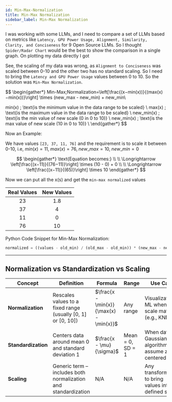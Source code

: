 ```yaml
---
id: Min-Max-Normalization
title: Min-Max Normalization
sidebar_label: Min-Max Normalization
---
```


I was working with some LLMs, and I need to compare a set of LLMs based on metrics like `Latency, GPU Power Usage, Alignment, Similarity, Clarity, and Conciseness` for 9 Open Source LLMs. So I thought `Spider/Radar Chart` would be the best to show the comparison in a single graph. On plotting my data directly I got

<!-- ![Before Normalizing](imgs/Before_Normalizing.png) -->

See, the scaling of my data was wrong, as `Alignment to Conciseness` was scaled between 0-10 and the other two has no standard scaling. So I need to bring the `Latency and GPU Power Usage` values between 0 to 10. So the solution was `Min-Max Normalization`.

$$
\begin{gather*}
Min-Max\;Normalization=\left[\frac{(x−min(x))}{(max(x)−min(x))}\right] \times (new\_max - new\_min) + new\_min\\

min(x) \; \text{is the minimum value in the data range to be scaled} \\
max(x) \; \text{is the maximum value in the data range to be scaled} \\
new\_min(x) \; \text{is the min value of new scale (0 in 0 to 10)} \\
new\_min(x) \; \text{is the max value of new scale (10 in 0 to 10)} \\
\end{gather*}
$$

<!-- ![After Normalizing](imgs/After_Normalizing.png) -->

Now an Example:

We have values `[23, 37, 11, 76]` and the requirement is to scale it between 0-10, i.e, $min(x) = 11,\; max(x) = 76,\; new\_max = 10,\; new\_min = 0$

$$
\begin{gather*}
\text{Equation becomes:} \\
\\
\Longrightarrow \left[\frac{(x−11)}{(76−11)}\right] \times (10 - 0) + 0 \\
\\
\Longrightarrow \left[\frac{(x−11)}{(65)}\right] \times 10
\end{gather*}
$$

Now we can put all the x(s) and get the `min-max normalized` values

|Real Values | New Values |
| :---: | :---: |
|  23   |  1.8  |
|  37   |   4   |
|  11   |   0   |
|  76   |   10  |

Python Code Snippet for Min-Max Normalization:

```python
normalized = ((values - old_min) / (old_max - old_min)) * (new_max - new_min) + new_min
```

---

## Normalization vs Standardization vs Scaling

| Concept             | Definition                                                     | Formula                                 | Range            | Use Case                                                       |
| ------------------- | -------------------------------------------------------------- | --------------------------------------- | ---------------- | -------------------------------------------------------------- |
| **Normalization**   | Rescales values to a fixed range (usually \[0, 1] or \[0, 10]) | $\frac{x - \min(x)}{\max(x) - \min(x)}$ | Any range        | Visualizations, ML when scale matters (e.g., KNN)              |
| **Standardization** | Centers data around mean 0 and standard deviation 1            | $\frac{x - \mu}{\sigma}$                | Mean = 0, SD = 1 | When data is Gaussian, or algorithms assume zero-centered data |
| **Scaling**         | Generic term – includes both normalization and standardization | N/A                                     | N/A              | Any transformation to bring values into a defined scale        |
